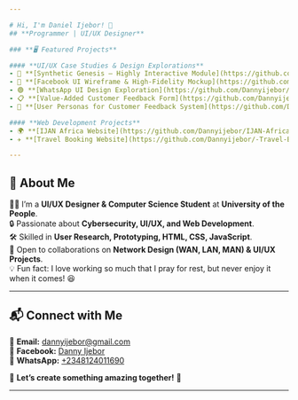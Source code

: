 ```yaml
---

# Hi, I'm Daniel Ijebor! 👋  
## **Programmer | UI/UX Designer**  

### **🖥️ Featured Projects**  

#### **UI/UX Case Studies & Design Explorations**  
- 🎨 **[Synthetic Genesis – Highly Interactive Module](https://github.com/Dannyijebor/Synthetic-Genesis---UI-Prototype-/blob/b6cd235e370248c0e50fc7cbf36b4e1a2348244c/README.md)**  
- 🔵 **[Facebook UI Wireframe & High-Fidelity Mockup](https://github.com/Dannyijebor/-Facebook-UI-Wireframe-High-Fidelity-Mockup-/commit/aa5c5f9165d013055bde828509f9201e069bd00b)**  
- 🟢 **[WhatsApp UI Design Exploration](https://github.com/Dannyijebor/WhatsApp-UI-Design-Exploration/tree/main)**  
- 📋 **[Value-Added Customer Feedback Form](https://github.com/Dannyijebor/Value-Added-Customer-Feedback-Form/tree/main)**  
- 👤 **[User Personas for Customer Feedback System](https://github.com/Dannyijebor/User-Personas-for-Customer-Feedback-System/tree/main)**  

#### **Web Development Projects**  
- 🌍 **[IJAN Africa Website](https://github.com/Dannyijebor/IJAN-Africa-Website-/tree/main)**  
- ✈️ **[Travel Booking Website](https://github.com/Dannyijebor/-Travel-Booking-Website/tree/main)**  

---
```


## **📌 About Me**  
👨‍💻 I’m a **UI/UX Designer & Computer Science Student** at **University of the People**.  
🔒 Passionate about **Cybersecurity, UI/UX, and Web Development**.  
🛠️ Skilled in **User Research, Prototyping, HTML, CSS, JavaScript**.  
🤝 Open to collaborations on **Network Design (WAN, LAN, MAN) & UI/UX Projects**.  
💡 Fun fact: I love working so much that I pray for rest, but never enjoy it when it comes! 😆  

---

## **📬 Connect with Me**  

📧 **Email:** [dannyijebor@gmail.com](mailto:dannyijebor@gmail.com)  
📘 **Facebook:** [Danny Ijebor](https://www.facebook.com/dannyijebor)  
📱 **WhatsApp:** [+2348124011690](https://wa.me/2348124011690)  

💼 **Let’s create something amazing together!** 🚀  

---
